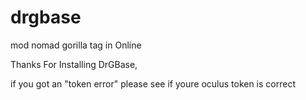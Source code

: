 # drgbase
mod nomad gorilla tag in Online

Thanks For Installing DrGBase,

if you got an "token error" please see if youre oculus token is correct
